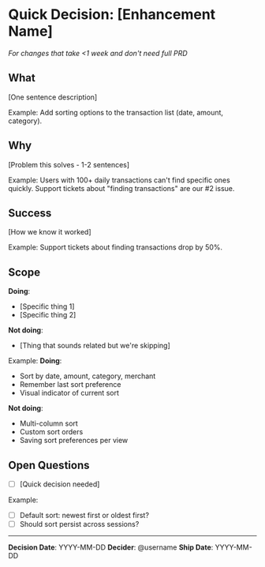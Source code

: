 # Quick Decision: [Enhancement Name]

*For changes that take <1 week and don't need full PRD*

## What
[One sentence description]

Example:
Add sorting options to the transaction list (date, amount, category).

## Why
[Problem this solves - 1-2 sentences]

Example:
Users with 100+ daily transactions can't find specific ones quickly. Support tickets about "finding transactions" are our #2 issue.

## Success
[How we know it worked]

Example:
Support tickets about finding transactions drop by 50%.

## Scope
**Doing**:
- [Specific thing 1]
- [Specific thing 2]

**Not doing**:
- [Thing that sounds related but we're skipping]

Example:
**Doing**:
- Sort by date, amount, category, merchant
- Remember last sort preference
- Visual indicator of current sort

**Not doing**:
- Multi-column sort
- Custom sort orders
- Saving sort preferences per view

## Open Questions
- [ ] [Quick decision needed]

Example:
- [ ] Default sort: newest first or oldest first?
- [ ] Should sort persist across sessions?

---
**Decision Date**: YYYY-MM-DD
**Decider**: @username
**Ship Date**: YYYY-MM-DD